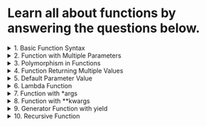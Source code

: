 # Learn all about functions by answering the questions below.


<details>
<summary>
1. Basic Function Syntax
</summary>
Problem: Write a function to calculate and return the square of a number.
</details>


<details>
<summary>
2. Function with Multiple Parameters
</summary>
Problem: Create a function that takes two numbers as parameters and returns their sum.
</details>


<details>
<summary>
3. Polymorphism in Functions
</summary>
Problem: Write a function multiply that multiplies two numbers, but can also accept and multiply strings.
</details>


<details>
<summary>
4. Function Returning Multiple Values
</summary>
Problem: Create a function that returns both the area and circumference of a circle given its radius.
</details>


<details>
<summary>
5. Default Parameter Value
</summary>
Problem: Write a function that greets a user. If no name is provided, it should greet with a default name.
</details>


<details>
<summary>
6. Lambda Function
</summary>
Problem: Create a lambda function to compute the cube of a number.
</details>


<details>
<summary>
7. Function with *args
</summary>
Problem: Write a function that takes variable number of arguments and returns their sum.
</details>


<details>
<summary>
8. Function with **kwargs
</summary>
Problem: Create a function that accepts any number of keyword arguments and prints them in the format key: value.
</details>


<details>
<summary>
9. Generator Function with yield
</summary>
Problem: Write a generator function that yields even numbers up to a specified limit.
</details>


<details>
<summary>
10. Recursive Function
</summary>
Problem: Create a recursive function to calculate the factorial of a number.
</details>